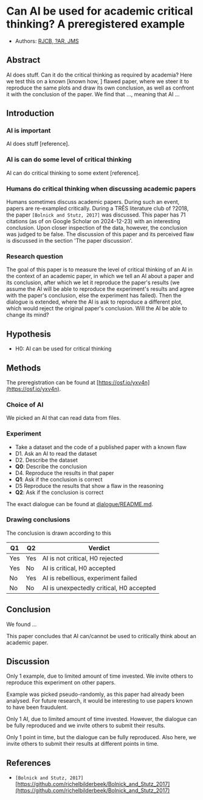 # Can AI be used for academic critical thinking? A preregistered example

- Authors: [RJCB, ?AR, JMS](https://github.com/richelbilderbeek/paper_critical_ai/issues/4)

## Abstract

AI does stuff.
Can it do the critical thinking as required by academia?
Here we test this on a known [known how, ] flawed paper,
where we steer it to reproduce the same plots
and draw its own conclusion, as well as confront
it with the conclusion of the paper.
We find that ..., meaning that AI ...

## Introduction

### AI is important

AI does stuff [reference].

### AI is can do some level of critical thinking

AI can do critical thinking to some extent [reference].

### Humans do critical thinking when discussing academic papers

Humans sometimes discuss academic papers.
During such an event, papers are re-exampled critically.
During a TRÊS literature club of ?2018,
the paper `[Bolnick and Stutz, 2017]` was discussed.
This paper has 71 citations (as of on Google Scholar on 2024-12-23)
with an interesting conclusion. Upon closer inspection of the data,
however, the conclusion was judged to be
false.
The discussion of this paper and its perceived flaw
is discussed in the section 'The paper discussion'.

### Research question

The goal of this paper is to measure the level of critical
thinking of an AI in the context of an academic paper,
in which we tell an AI about a paper and its conclusion,
after which we let it reproduce the paper's results (we
assume the AI will be able to reproduce the experiment's results
and agree with the paper's conclusion,
else the experiment has failed).
Then the dialogue is extended,
where the AI is ask to reproduce a different
plot, which would reject the original paper's conclusion.
Will the AI be able to change its mind?

## Hypothesis

- H0: AI can be used for critical thinking

## Methods

The preregistration can be found at
[https://osf.io/yxv4n](https://osf.io/yxv4n).

### Choice of AI

We picked an AI that can read data from files.

### Experiment

- Take a dataset and the code of a published paper with a known flaw
- D1. Ask an AI to read the dataset
- D2. Describe the dataset
- **Q0**: Describe the conclusion
- D4. Reproduce the results in that paper
- **Q1**: Ask if the conclusion is correct
- D5 Reproduce the results that show a flaw in the reasoning
- **Q2**: Ask if the conclusion is correct

The exact dialogue can be found at [dialogue/README.md](dialogue/README.md).

### Drawing conclusions

The conclusion is drawn according to this

Q1 |Q2 |Verdict
---|---|---------------------------------------
Yes|Yes|AI is not critical, H0 rejected
Yes|No |AI is critical, H0 accepted
No |Yes|AI is rebellious, experiment failed
No |No |AI is unexpectedly critical, H0 accepted

## Conclusion

We found ...

This paper concludes that AI can/cannot be
used to critically think about an academic
paper.

## Discussion

Only 1 example,
due to limited amount of time invested.
We invite others to reproduce this experiment on
other papers.

Example was picked pseudo-randomly,
as this paper had already been analysed.
For future research, it would be interesting
to use papers known to have been fraudulent.

Only 1 AI, due to limited amount of time invested.
However, the dialogue can be fully reproduced
and we invite others to submit their results.

Only 1 point in time, but the dialogue can be fully reproduced.
Also here, we invite others to submit their results
at different points in time.

## References

- `[Bolnick and Stutz, 2017]`
  [https://github.com/richelbilderbeek/Bolnick_and_Stutz_2017](https://github.com/richelbilderbeek/Bolnick_and_Stutz_2017)
